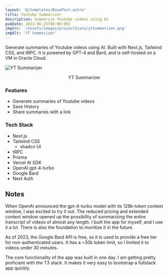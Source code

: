 ```yaml
---
layout: '@/templates/BasePost.astro'
title: Youtube Summarizer
description: Summarize Youtube videos using AI
pubDate: 2023-06-25T00:00:00Z
imgSrc: '/assets/images/projectIcons/ytSummarizer.png'
imgAlt: 'YT Summarizer'
---
```



Generate summaries of Youtube videos using AI. Built with Next.js, Tailwind CSS, and tRPC.  It is powered by GPT-4 and Bard, and is self-hosted on a VM in Oracle Cloud.


![YT Summarizer](/assets/images/projects/ytSummarizer/screenshot-ytsummarizer1.png 'YT Summarizer')
<figcaption align="center">YT Summarizer</figcaption>

### Features
- Generate summaries of Youtube videos
- Save History
- Share summaries with a link

### Tech Stack

- Next.js
- Tailwind CSS
  - shadcn UI
- tRPC
- Prisma
- Vercel AI SDK
- OpenAI gpt-4-turbo
- Google Bard
- Next Auth

## Notes

When OpenAI announced the gpt-4-turbo model with its 128k-token context window, I was excited to try it out. The reduced pricing and extended context window opened up the possibility of summarizing the entire transcript of videos of almost any length. I built the app for myself, and I use it a lot. There is also the foundation to monitize it in the future.

As of 2023, the Google Bard API is free, so it is used to provide a free tier for non-authenticated users. It has a ~30k token limit, so I limited it to videos under 30 minutes.

The core functionality of the app was built in one day. I am getting pretty proficient with the T3 stack. It makes it very easy to bootstrap a fullstack app quickly.